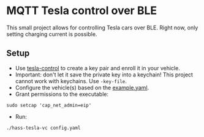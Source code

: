 # MQTT Tesla control over BLE

This small project allows for controlling Tesla cars over BLE. Right now, only setting charging current is possible.

## Setup

* Use [tesla-control](https://github.com/teslamotors/vehicle-command/blob/main/cmd/tesla-control/README.md) to create a key pair and enroll it in your vehicle.
* Important: don't let it save the private key into a keychain! This project cannot work with keychains. Use `-key-file`.
* Configure the vehicle(s) based on the [example.yaml](example.yaml).
* Grant permissions to the executable:

```
sudo setcap 'cap_net_admin=eip'
```
* Run:

```
./hass-tesla-vc config.yaml
```
